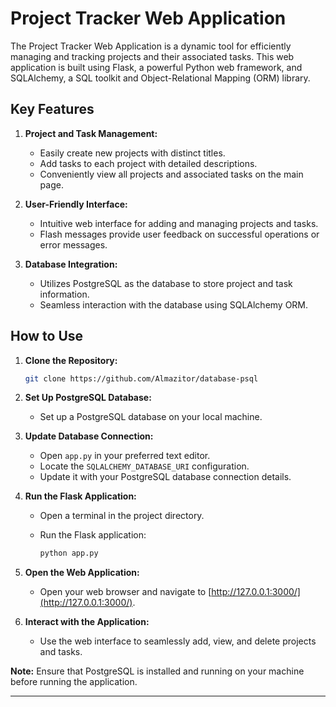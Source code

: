 # Project Tracker Web Application

The Project Tracker Web Application is a dynamic tool for efficiently managing and tracking projects and their associated tasks. This web application is built using Flask, a powerful Python web framework, and SQLAlchemy, a SQL toolkit and Object-Relational Mapping (ORM) library.

## Key Features

1. **Project and Task Management:**
   - Easily create new projects with distinct titles.
   - Add tasks to each project with detailed descriptions.
   - Conveniently view all projects and associated tasks on the main page.

2. **User-Friendly Interface:**
   - Intuitive web interface for adding and managing projects and tasks.
   - Flash messages provide user feedback on successful operations or error messages.

3. **Database Integration:**
   - Utilizes PostgreSQL as the database to store project and task information.
   - Seamless interaction with the database using SQLAlchemy ORM.

## How to Use

1. **Clone the Repository:**

    ```bash
    git clone https://github.com/Almazitor/database-psql
    ```

2. **Set Up PostgreSQL Database:**

    - Set up a PostgreSQL database on your local machine.

3. **Update Database Connection:**

    - Open `app.py` in your preferred text editor.
    - Locate the `SQLALCHEMY_DATABASE_URI` configuration.
    - Update it with your PostgreSQL database connection details.

4. **Run the Flask Application:**

    - Open a terminal in the project directory.
    - Run the Flask application:

        ```bash
        python app.py
        ```

5. **Open the Web Application:**

    - Open your web browser and navigate to [http://127.0.0.1:3000/](http://127.0.0.1:3000/).

6. **Interact with the Application:**

    - Use the web interface to seamlessly add, view, and delete projects and tasks.

**Note:** Ensure that PostgreSQL is installed and running on your machine before running the application.

---
